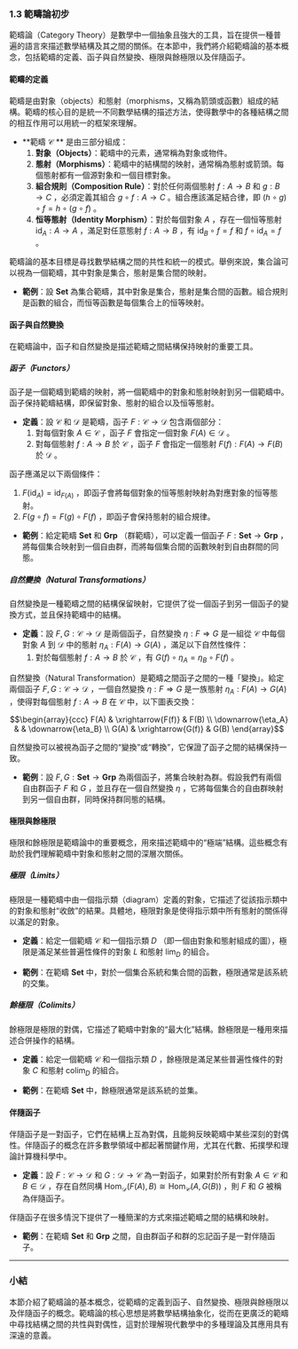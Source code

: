 ### 1.3 範疇論初步

範疇論（Category Theory）是數學中一個抽象且強大的工具，旨在提供一種普遍的語言來描述數學結構及其之間的關係。在本節中，我們將介紹範疇論的基本概念，包括範疇的定義、函子與自然變換、極限與餘極限以及伴隨函子。

#### 範疇的定義

範疇是由對象（objects）和態射（morphisms，又稱為箭頭或函數）組成的結構。範疇的核心目的是統一不同數學結構的描述方法，使得數學中的各種結構之間的相互作用可以用統一的框架來理解。

- **範疇  $`\mathcal{C}`$ ** 是由三部分組成：
  1. **對象（Objects）**：範疇中的元素，通常稱為對象或物件。
  2. **態射（Morphisms）**：範疇中的結構間的映射，通常稱為態射或箭頭。每個態射都有一個源對象和一個目標對象。
  3. **組合規則（Composition Rule）**：對於任何兩個態射  $`f: A \to B`$  和  $`g: B \to C`$ ，必須定義其組合  $`g \circ f: A \to C`$ 。組合應該滿足結合律，即  $`(h \circ g) \circ f = h \circ (g \circ f)`$ 。
  4. **恒等態射（Identity Morphism）**：對於每個對象  $`A`$ ，存在一個恒等態射  $`\text{id}_A: A \to A`$ ，滿足對任意態射  $`f: A \to B`$ ，有  $`\text{id}_B \circ f = f`$  和  $`f \circ \text{id}_A = f`$ 。

範疇論的基本目標是尋找數學結構之間的共性和統一的模式。舉例來說，集合論可以視為一個範疇，其中對象是集合，態射是集合間的映射。

- **範例**：設  $`\mathbf{Set}`$  為集合範疇，其中對象是集合，態射是集合間的函數。組合規則是函數的組合，而恒等函數是每個集合上的恒等映射。

#### 函子與自然變換

在範疇論中，函子和自然變換是描述範疇之間結構保持映射的重要工具。

##### 函子（Functors）

函子是一個範疇到範疇的映射，將一個範疇中的對象和態射映射到另一個範疇中。函子保持範疇結構，即保留對象、態射的組合以及恒等態射。

- **定義**：設  $`\mathcal{C}`$  和  $`\mathcal{D}`$  是範疇，函子  $`F: \mathcal{C} \to \mathcal{D}`$  包含兩個部分：
  1. 對每個對象  $`A \in \mathcal{C}`$ ，函子  $`F`$  會指定一個對象  $`F(A) \in \mathcal{D}`$ 。
  2. 對每個態射  $`f: A \to B`$  於  $`\mathcal{C}`$ ，函子  $`F`$  會指定一個態射  $`F(f): F(A) \to F(B)`$  於  $`\mathcal{D}`$ 。

函子應滿足以下兩個條件：
1.  $`F(\text{id}_A) = \text{id}_{F(A)}`$ ，即函子會將每個對象的恒等態射映射為對應對象的恒等態射。
2.  $`F(g \circ f) = F(g) \circ F(f)`$ ，即函子會保持態射的組合規律。

- **範例**：給定範疇  $`\mathbf{Set}`$  和  $`\mathbf{Grp}`$ （群範疇），可以定義一個函子  $`F: \mathbf{Set} \to \mathbf{Grp}`$ ，將每個集合映射到一個自由群，而將每個集合間的函數映射到自由群間的同態。

##### 自然變換（Natural Transformations）

自然變換是一種範疇之間的結構保留映射，它提供了從一個函子到另一個函子的變換方式，並且保持範疇中的結構。

- **定義**：設  $`F, G: \mathcal{C} \to \mathcal{D}`$  是兩個函子，自然變換  $`\eta: F \Rightarrow G`$  是一組從  $`\mathcal{C}`$  中每個對象  $`A`$  到  $`\mathcal{D}`$  中的態射  $`\eta_A: F(A) \to G(A)`$ ，滿足以下自然性條件：
  1. 對於每個態射  $`f: A \to B`$  於  $`\mathcal{C}`$ ，有  $`G(f) \circ \eta_A = \eta_B \circ F(f)`$ 。

自然變換（Natural Transformation）是範疇之間函子之間的一種「變換」。給定兩個函子  $`F, G: \mathcal{C} \to \mathcal{D}`$ ，一個自然變換  $`\eta: F \Rightarrow G`$  是一族態射  $`\eta_A: F(A) \to G(A)`$ ，使得對每個態射  $`f: A \to B`$  在  $`\mathcal{C}`$  中，以下圖表交換：


```math
\begin{array}{ccc}
F(A) & \xrightarrow{F(f)} & F(B) \\
\downarrow{\eta_A} &  & \downarrow{\eta_B} \\
G(A) & \xrightarrow{G(f)} & G(B)
\end{array}
```



自然變換可以被視為函子之間的“變換”或“轉換”，它保證了函子之間的結構保持一致。

- **範例**：設  $`F, G: \mathbf{Set} \to \mathbf{Grp}`$  為兩個函子，將集合映射為群。假設我們有兩個自由群函子  $`F`$  和  $`G`$ ，並且存在一個自然變換  $`\eta`$ ，它將每個集合的自由群映射到另一個自由群，同時保持群同態的結構。



#### 極限與餘極限

極限和餘極限是範疇論中的重要概念，用來描述範疇中的“極端”結構。這些概念有助於我們理解範疇中對象和態射之間的深層次關係。

##### 極限（Limits）

極限是一種範疇中由一個指示類（diagram）定義的對象，它描述了從該指示類中的對象和態射“收斂”的結果。具體地，極限對象是使得指示類中所有態射的關係得以滿足的對象。

- **定義**：給定一個範疇  $`\mathcal{C}`$  和一個指示類  $`D`$ （即一個由對象和態射組成的圖），極限是滿足某些普遍性條件的對象  $`L`$  和態射  $`\text{lim}_D`$  的組合。

- **範例**：在範疇  $`\mathbf{Set}`$  中，對於一個集合系統和集合間的函數，極限通常是該系統的交集。

##### 餘極限（Colimits）

餘極限是極限的對偶，它描述了範疇中對象的“最大化”結構。餘極限是一種用來描述合併操作的結構。

- **定義**：給定一個範疇  $`\mathcal{C}`$  和一個指示類  $`D`$ ，餘極限是滿足某些普遍性條件的對象  $`C`$  和態射  $`\text{colim}_D`$  的組合。

- **範例**：在範疇  $`\mathbf{Set}`$  中，餘極限通常是該系統的並集。

#### 伴隨函子

伴隨函子是一對函子，它們在結構上互為對偶，且能夠反映範疇中某些深刻的對偶性。伴隨函子的概念在許多數學領域中都起著關鍵作用，尤其在代數、拓撲學和理論計算機科學中。

- **定義**：設  $`F: \mathcal{C} \to \mathcal{D}`$  和  $`G: \mathcal{D} \to \mathcal{C}`$  為一對函子，如果對於所有對象  $`A \in \mathcal{C}`$  和  $`B \in \mathcal{D}`$ ，存在自然同構  $`\text{Hom}_{\mathcal{D}}(F(A), B) \cong \text{Hom}_{\mathcal{C}}(A, G(B))`$ ，則  $`F`$  和  $`G`$  被稱為伴隨函子。

伴隨函子在很多情況下提供了一種簡潔的方式來描述範疇之間的結構和映射。

- **範例**：在範疇  $`\mathbf{Set}`$  和  $`\mathbf{Grp}`$  之間，自由群函子和群的忘記函子是一對伴隨函子。

---

### 小結

本節介紹了範疇論的基本概念，從範疇的定義到函子、自然變換、極限與餘極限以及伴隨函子的概念。範疇論的核心思想是將數學結構抽象化，從而在更廣泛的範疇中尋找結構之間的共性與對偶性，這對於理解現代數學中的多種理論及其應用具有深遠的意義。